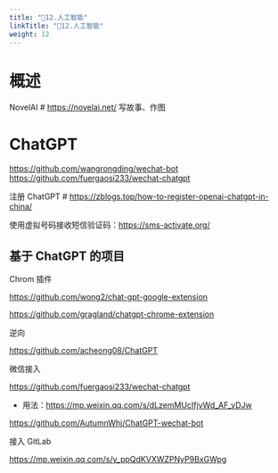```yaml
---
title: "🤖12.人工智能"
linkTitle: "🤖12.人工智能"
weight: 12
---
```


# 概述


NovelAI # https://novelai.net/ 写故事、作图

# ChatGPT

<https://github.com/wangrongding/wechat-bot>
<https://github.com/fuergaosi233/wechat-chatgpt>

注册 ChatGPT # https://zblogs.top/how-to-register-openai-chatgpt-in-china/

使用虚拟号码接收短信验证码：https://sms-activate.org/

## 基于 ChatGPT 的项目

Chrom 插件

https://github.com/wong2/chat-gpt-google-extension

https://github.com/gragland/chatgpt-chrome-extension

逆向

https://github.com/acheong08/ChatGPT

微信接入

<https://github.com/fuergaosi233/wechat-chatgpt>

- 用法：<https://mp.weixin.qq.com/s/dLzemMUcIfjvWd_AF_yDJw>

<https://github.com/AutumnWhj/ChatGPT-wechat-bot>

接入 GitLab

<https://mp.weixin.qq.com/s/y_ppQdKVXWZPNyP9BxGWpg>
